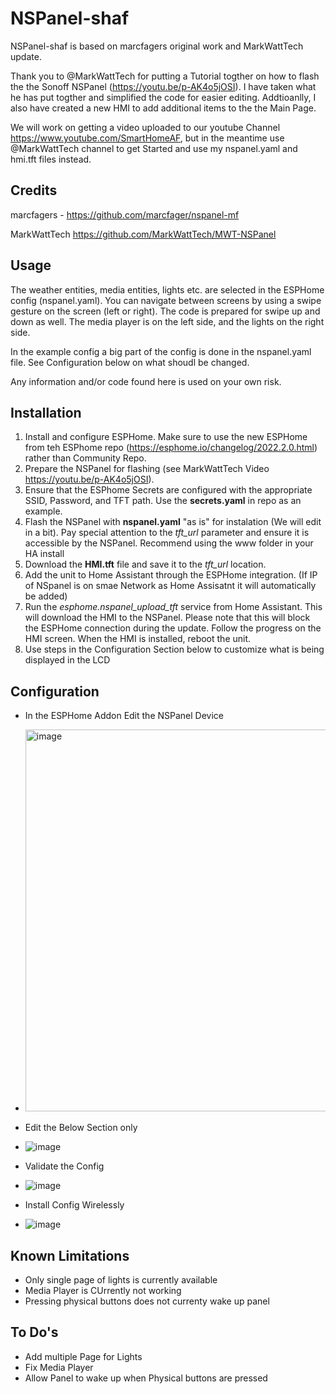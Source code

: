 # NSPanel-shaf
NSPanel-shaf is based on marcfagers original work and MarkWattTech update.

Thank you to @MarkWattTech for putting a Tutorial togther on how to flash the the Sonoff NSPanel (https://youtu.be/p-AK4o5jOSI).  I have taken what he has put togther and simplified the code for easier editing.   Addtioanlly, I also have created a new HMI to add additional items to the the Main Page.   

We will work on getting a video uploaded to our youtube Channel https://www.youtube.com/SmartHomeAF, but in the meantime use @MarkWattTech channel to get Started and use my nspanel.yaml and hmi.tft files instead.


## Credits

marcfagers - https://github.com/marcfager/nspanel-mf

MarkWattTech https://github.com/MarkWattTech/MWT-NSPanel

## Usage
The weather entities, media entities, lights etc. are selected in the ESPHome config (nspanel.yaml). You can navigate between screens by using a swipe gesture on the screen (left or right). The code is prepared for swipe up and down as well. The media player is on the left side, and the lights on the right side.

In the example config a big part of the config is done in the nspanel.yaml file.   See Configuration below on what shoudl be changed.

Any information and/or code found here is used on your own risk.

## Installation
1. Install and configure ESPHome.   Make sure to use the new ESPHome from teh ESPhome repo (https://esphome.io/changelog/2022.2.0.html) rather than Community Repo.
3. Prepare the NSPanel for flashing (see MarkWattTech Video https://youtu.be/p-AK4o5jOSI).
4. Ensure that the ESPhome Secrets are configured with the appropriate SSID, Password, and TFT path.  Use the **secrets.yaml** in repo as an example.    
5. Flash the NSPanel with **nspanel.yaml** "as is" for instalation (We will edit in a bit). Pay special attention to the _tft_url_ parameter and ensure it is accessible by the NSPanel.  Recommend using the www folder in your HA install
6. Download the **HMI.tft** file and save it to the _tft_url_ location.
7. Add the unit to Home Assistant through the ESPHome integration.  (If IP of NSpanel is on smae Network as Home Assisatnt it will automatically be added)
8. Run the _esphome.nspanel_upload_tft_ service from Home Assistant. This will download the HMI to the NSPanel. Please note that this will block the ESPHome connection during the update. Follow the progress on the HMI screen. When the HMI is installed, reboot the unit.
9. Use steps in the Configuration Section below to customize what is being displayed in the LCD

## Configuration
- In the ESPHome Addon Edit the NSPanel Device
- <img width="611" alt="image" src="https://user-images.githubusercontent.com/105226208/167456356-8dd6e3a5-9308-4008-a3f3-abe982b1d067.png">
- Edit the Below Section only
- ![image](https://user-images.githubusercontent.com/105226208/167458091-c9e98dad-b765-484b-994f-215dea04cdb7.png)
- Validate the Config
- ![image](https://user-images.githubusercontent.com/105226208/167515749-e16b8ae7-78ad-47d7-bd06-dc738bcc3c8b.png)

- Install Config Wirelessly
- ![image](https://user-images.githubusercontent.com/105226208/167515817-eac48612-f259-4fe9-ae48-dd9efba9e5b0.png)

## Known Limitations
- Only single page of lights is currently available
- Media Player is CUrrently not working
- Pressing physical buttons does not currenty wake up panel

## To Do's
- Add multiple Page for Lights
- Fix Media Player
- Allow Panel to wake up when Physical buttons are pressed
